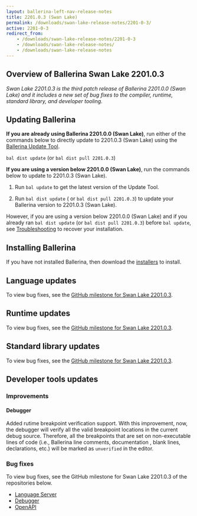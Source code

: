 ```yaml
---
layout: ballerina-left-nav-release-notes
title: 2201.0.3 (Swan Lake) 
permalink: /downloads/swan-lake-release-notes/2201-0-3/
active: 2201-0-3
redirect_from: 
    - /downloads/swan-lake-release-notes/2201-0-3
    - /downloads/swan-lake-release-notes/
    - /downloads/swan-lake-release-notes
---
```


## Overview of Ballerina Swan Lake 2201.0.3

<em>Swan Lake 2201.0.3 is the third patch release of Ballerina 2201.0.0 (Swan Lake) and it includes a new set of bug fixes to the compiler, runtime, standard library, and developer tooling.</em> 

## Updating Ballerina

**If you are already using Ballerina 2201.0.0 (Swan Lake)**, run either of the commands below to directly update to 2201.0.3 (Swan Lake) using the [Ballerina Update Tool](/learn/cli-documentation/update-tool/).

`bal dist update` (or `bal dist pull 2201.0.3`)

**If you are using a version below 2201.0.0 (Swan Lake)**, run the commands below to update to 2201.0.3 (Swan Lake).

1. Run `bal update` to get the latest version of the Update Tool.

2. Run `bal dist update` ( or `bal dist pull 2201.0.3`) to update your Ballerina version to 2201.0.3 (Swan Lake).

However, if you are using a version below 2201.0.0 (Swan Lake) and if you already ran `bal dist update` (or `bal dist pull 2201.0.3`) before `bal update`, see [Troubleshooting](/downloads/swan-lake-release-notes/2201-0-0-swan-lake/#troubleshooting) to recover your installation.

## Installing Ballerina

If you have not installed Ballerina, then download the [installers](/downloads/#swanlake) to install.

## Language updates

To view bug fixes, see the [GitHub milestone for Swan Lake 2201.0.3](https://github.com/ballerina-platform/ballerina-lang/issues?q=is%3Aissue+is%3Aclosed+label%3AType%2FBug+label%3ATeam%2FCompilerFE+milestone%3A%222201.0.3%22).

## Runtime updates

To view bug fixes, see the [GitHub milestone for Swan Lake 2201.0.3](https://github.com/ballerina-platform/ballerina-lang/issues?q=is%3Aissue+is%3Aclosed+label%3AType%2FBug+label%3ATeam%2FjBallerina+milestone%3A%222201.0.3%22+).

## Standard library updates

To view bug fixes, see the [GitHub milestone for Swan Lake 2201.0.3](https://github.com/ballerina-platform/ballerina-standard-library/issues?q=is%3Aclosed+is%3Aissue+milestone%3A%22Swan+Lake+2201.0.3%22+label%3AType%2FBug).

## Developer tools updates

### Improvements

#### Debugger

Added rutime breakpoint verification support. With this improvement, now, the debugger will verify all the valid breakpoint locations in the current debug source. Therefore, all the breakpoints that are set on non-executable lines of code (i.e., Ballerina line comments, documentation , blank lines, declarations, etc.) will be marked as `unverified` in the editor.

### Bug fixes

To view bug fixes, see the GitHub milestone for Swan Lake 2201.0.3 of the repositories below.

- [Language Server](https://github.com/ballerina-platform/ballerina-lang/issues?q=is%3Aissue+is%3Aclosed+label%3ATeam%2FLanguageServer+milestone%3A%222201.0.3%22+label%3AType%2FBug+)
- [Debugger](https://github.com/ballerina-platform/ballerina-lang/issues?q=is%3Aissue+label%3AType%2FBug+label%3AArea%2FDebugger+is%3Aclosed+milestone%3A2201.0.3)
- [OpenAPI](https://github.com/ballerina-platform/openapi-tools/milestone/15?closed=1)

<!-- <style>.cGitButtonContainer, .cBallerinaTocContainer {display:none;}</style> -->
